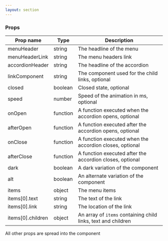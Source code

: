 ```yaml
---
layout: section
---
```


### Props

| Prop name | Type    | Description
|-----------|---------|----------------------------------|
| menuHeader        | string   | The headline of the menu
| menuHeaderLink    | string   | The menu headers link
| accordionHeader   | string   | The headline of the accordion
| linkComponent     | string   | The component used for the child links, optional
| closed            | boolean  | Closed state, optional
| speed             | number   | Speed of the animation in ms, optional
| onOpen            | function | A function executed when the accordion opens, optional
| afterOpen         | function | A function executed after the accordion opens, optional
| onClose           | function | A function executed when the accordion closes, optional
| afterClose        | function | A function executed after the accordion closes, optional
| dark              | boolean  | A dark variation of the component
| alt               | boolean  | An alternate variation of the component
| items             | object   | The menu items
| items[0].text     | string   | The text of the link
| items[0].link     | string   | The location of the link
| items[0].children | object   | An array of `items` containing child links, text and children

All other props are spread into the component
